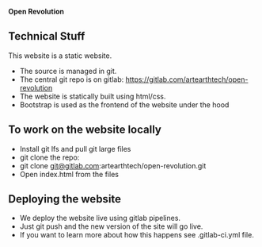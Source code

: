**Open Revolution**


## Technical Stuff 
This website is a static website.
 - The source is managed in git.
 - The central git repo is on gitlab: https://gitlab.com/artearthtech/open-revolution
 - The website is statically built using html/css.
 - Bootstrap is used as the frontend of the website under the hood



## To work on the website locally
 - Install git lfs and pull git large files
 - git clone the repo:
 - git clone git@gitlab.com:artearthtech/open-revolution.git
 - Open index.html from the files


## Deploying the website

 - We deploy the website live using gitlab pipelines.
 - Just git push and the new version of the site will go live.
 - If you want to learn more about how this happens see .gitlab-ci.yml file.